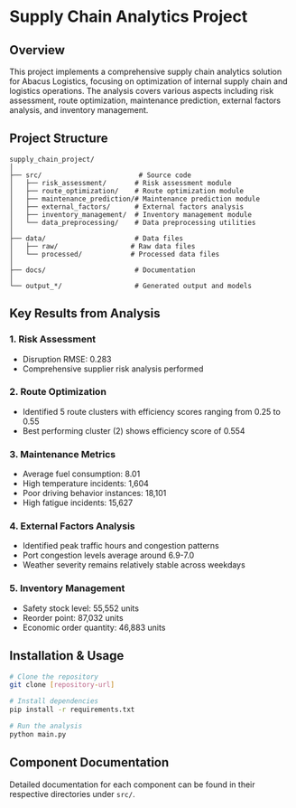 # Supply Chain Analytics Project

## Overview
This project implements a comprehensive supply chain analytics solution for Abacus Logistics, focusing on optimization of internal supply chain and logistics operations. The analysis covers various aspects including risk assessment, route optimization, maintenance prediction, external factors analysis, and inventory management.

## Project Structure
```
supply_chain_project/
│
├── src/                        # Source code
│   ├── risk_assessment/       # Risk assessment module
│   ├── route_optimization/    # Route optimization module
│   ├── maintenance_prediction/# Maintenance prediction module
│   ├── external_factors/      # External factors analysis
│   ├── inventory_management/  # Inventory management module
│   └── data_preprocessing/    # Data preprocessing utilities
│
├── data/                      # Data files
│   ├── raw/                  # Raw data files
│   └── processed/            # Processed data files
│
├── docs/                      # Documentation
│
└── output_*/                  # Generated output and models
```

## Key Results from Analysis

### 1. Risk Assessment
- Disruption RMSE: 0.283
- Comprehensive supplier risk analysis performed

### 2. Route Optimization
- Identified 5 route clusters with efficiency scores ranging from 0.25 to 0.55
- Best performing cluster (2) shows efficiency score of 0.554

### 3. Maintenance Metrics
- Average fuel consumption: 8.01
- High temperature incidents: 1,604
- Poor driving behavior instances: 18,101
- High fatigue incidents: 15,627

### 4. External Factors Analysis
- Identified peak traffic hours and congestion patterns
- Port congestion levels average around 6.9-7.0
- Weather severity remains relatively stable across weekdays

### 5. Inventory Management
- Safety stock level: 55,552 units
- Reorder point: 87,032 units
- Economic order quantity: 46,883 units

## Installation & Usage
```bash
# Clone the repository
git clone [repository-url]

# Install dependencies
pip install -r requirements.txt

# Run the analysis
python main.py
```

## Component Documentation
Detailed documentation for each component can be found in their respective directories under `src/`.